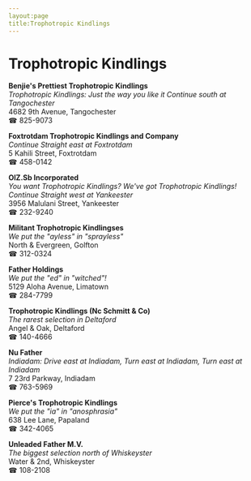 ```yaml
---
layout:page
title:Trophotropic Kindlings
---
```

# Trophotropic Kindlings

**Benjie's Prettiest Trophotropic Kindlings**  
_Trophotropic Kindlings: Just the way you like it 
Continue south at Tangochester_  
4682 9th Avenue, Tangochester  
☎ 825-9073



**Foxtrotdam Trophotropic Kindlings and Company**  
_Continue Straight east at Foxtrotdam_  
5 Kahili Street, Foxtrotdam  
☎ 458-0142



**OlZ.Sb Incorporated**  
_You want Trophotropic Kindlings? We've got Trophotropic Kindlings! 
Continue Straight west at Yankeester_  
3956 Malulani Street, Yankeester  
☎ 232-9240



**Militant Trophotropic Kindlingses**  
_We put the "ayless" in "sprayless"_  
North & Evergreen, Golfton  
☎ 312-0324



**Father Holdings**  
_We put the "ed" in "witched"!_  
5129 Aloha Avenue, Limatown  
☎ 284-7799



**Trophotropic Kindlings (Nc Schmitt & Co)**  
_The rarest selection in Deltaford_  
Angel & Oak, Deltaford  
☎ 140-4666



**Nu Father**  
_Indiadam: Drive east at Indiadam, Turn east at Indiadam, Turn east at Indiadam_  
7 23rd Parkway, Indiadam  
☎ 763-5969



**Pierce's Trophotropic Kindlings**  
_We put the "ia" in "anosphrasia"_  
638 Lee Lane, Papaland  
☎ 342-4065



**Unleaded Father M.V.**  
_The biggest selection north of Whiskeyster_  
Water & 2nd, Whiskeyster  
☎ 108-2108



